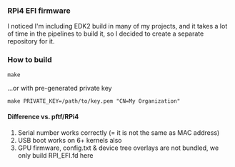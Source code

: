 ### RPi4 EFI firmware

I noticed I'm including EDK2 build in many of my projects, and it takes a lot of time in the pipelines to build it, so I decided to create a separate repository for it.

### How to build

```shell
make
```

...or with pre-generated private key

```shell
make PRIVATE_KEY=/path/to/key.pem "CN=My Organization"
```

#### Difference vs. pftf/RPi4

1. Serial number works correctly (= it is not the same as MAC address)
2. USB boot works on 6+ kernels also
3. GPU firmware, config.txt & device tree overlays are not bundled, we only build RPI_EFI.fd here
